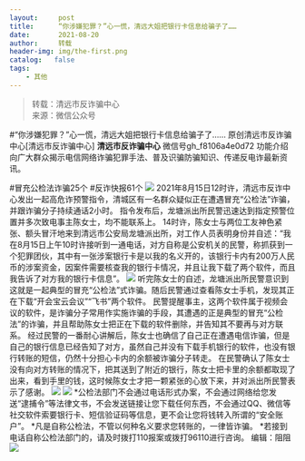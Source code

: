 ```yaml
---
layout:     post
title:      “你涉嫌犯罪？”心一慌，清远大姐把银行卡信息给骗子了……
date:       2021-08-20
author:     转载
header-img: img/the-first.png
catalog:   false
tags:
    - 其他
---
```


<blockquote><p>转载：清远市反诈骗中心<br>
来源：微信公众号</p></blockquote>

#“你涉嫌犯罪？”心一慌，清远大姐把银行卡信息给骗子了……
原创清远市反诈骗中心[清远市反诈骗中心]
**清远市反诈骗中心**
微信号gh_f8106a4e0d72
功能介绍向广大群众揭示电信网络诈骗犯罪手法、普及识骗防骗知识、传递反电诈最新资讯。

#冒充公检法诈骗25个
#反诈快报61个
![]({{site.baseurl}}/postimg/3CxTSiafadcic5zyXUfbXLUClzlpaoknCpV4bErPg2kuuS97hoJJbNCtFOVZ9X0j5W26HDaregC5kibiaLGl8CPr9A.gif)
2021年8月15日12时许，清远市反诈中心发出一起高危诈预警指令，清城区有一名群众疑似正在遭遇冒充“公检法”诈骗，并跟诈骗分子持续通话2小时。
指令发布后，龙塘派出所民警迅速达到指定预警位置并多次致电事主陈女士，均不能联系上。
14时许，陈女士与两位工友神色紧张、额头冒汗地来到清远市公安局龙塘派出所，对工作人员表明身份并自述：“我在8月15日上午10时许接听到一通电话，对方自称是公安机关的民警，称抓获到一个犯罪团伙，其中有一张涉案银行卡是以我的名义开的，该银行卡内有200万人民币的涉案资金，因案件需要核查我的银行卡情况，并且让我下载了两个软件，而且我告诉了对方我的银行卡信息”。
![]({{site.baseurl}}/postimg/3CxTSiafadcicSrq1TuCGjeg2XR8pkWTQyl0ORr3ibdUVMZgGgH0VSgt3sqiaOpoX1ticbzjwtdarFV7zN1muNvjkKw.jpeg)
听完陈女士的自述，龙塘派出所民警意识到这就是一起典型的冒充“公检法”式诈骗。随后民警通过查看陈女士手机，发现其正在下载“开会宝云会议”“飞书”两个软件。
民警提醒事主，这两个软件属于视频会议的软件，是诈骗分子常用作实施诈骗的手段，其遭遇的正是典型的冒充“公检法”的诈骗，并且帮助陈女士把正在下载的软件删除，并告知其不要再与对方联系。
经过民警的一番耐心讲解后，陈女士也确信了自己正在遭遇电信诈骗，但是自己的银行信息已经告知了对方，虽然自己并没有下载手机银行的软件，也没有银行转账的短信，仍然十分担心卡内的余额被诈骗分子转走。
在民警确认了陈女士没有向对方转账的情况下，把其送到了附近的银行，陈女士把卡里的余额都取现了出来，看到手里的钱，这时候陈女士才把一颗紧张的心放下来，并对派出所民警表示了感谢。
![]({{site.baseurl}}/postimg/3CxTSiafadcicSrq1TuCGjeg2XR8pkWTQyWN5cFJKZu1U14Miavic4WxgT37vga1FA7d9NMNgH6k33k1amrtj62d1w.png)
![]({{site.baseurl}}/postimg/3CxTSiafadcicSrq1TuCGjeg2XR8pkWTQy35zoTPIMPXzr1WuAj8qB3ZcbcVDsHhONZTzWhicTwzmQkTa4MDFcIyg.png)
*公检法部门不会通过电话形式办案，不会通过网络给您发送“逮捕令”等法律文书，不会发送链接让您下载任何东西，不会通过QQ、微信等社交软件索要银行卡、短信验证码等信息，更不会让您将钱转入所谓的“安全账户”。
*凡是自称公检法，不管以何种名义要求您转账的，一律皆诈骗。
*若接到电话自称公检法部门的，请及时拨打110报案或拨打96110进行咨询。
编辑：阻阻
![]({{site.baseurl}}/postimg/3CxTSiafadcic5zyXUfbXLUClzlpaoknCpErldQhhamfG7KH1qHGrr3icT9iaAoE1B4noSO7EewO2k8fys5pMuaoog.gif)
